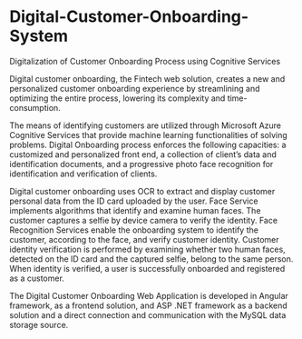 # Digital-Customer-Onboarding-System
Digitalization of Customer Onboarding Process using Cognitive Services

Digital customer onboarding, the Fintech web solution, creates a new and personalized customer onboarding experience by streamlining and optimizing the entire process, lowering its complexity and time-consumption. 

The means of identifying customers are utilized through Microsoft Azure Cognitive Services that provide machine learning functionalities of solving problems. Digital Onboarding process enforces the following capacities: a customized and personalized front end, a collection of client’s data and identification documents, and a progressive photo face recognition for identification and verification of clients.

Digital customer onboarding uses OCR to extract and display customer personal data from the ID card uploaded by the user. Face Service implements algorithms that identify and examine human faces. The customer captures a selfie by device camera to verify the identity. Face Recognition Services enable the onboarding system to identify the customer, according to the face, and verify customer identity. Customer identity verification is performed by examining whether two human faces, detected on the ID card and the captured selfie, belong to the same person. When identity is verified, a user is successfully onboarded and registered as a customer.

The Digital Customer Onboarding Web Application is developed in Angular framework, as a frontend solution, and ASP .NET framework as a backend solution and a direct connection and communication with the MySQL data storage source.
